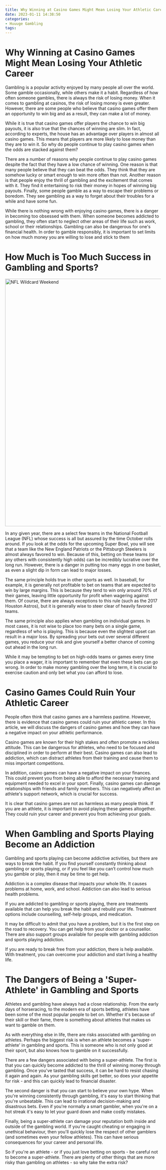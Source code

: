 ```yaml
---
title: Why Winning at Casino Games Might Mean Losing Your Athletic Career
date: 2023-01-11 14:38:50
categories:
- Huuuge Gambling
tags:
---
```



#  Why Winning at Casino Games Might Mean Losing Your Athletic Career

Gambling is a popular activity enjoyed by many people all over the world. Some gamble occasionally, while others make it a habit. Regardless of how often someone gambles, there is always the risk of losing money. When it comes to gambling at casinos, the risk of losing money is even greater. However, there are some people who believe that casino games offer them an opportunity to win big and as a result, they can make a lot of money.

While it is true that casino games offer players the chance to win big payouts, it is also true that the chances of winning are slim. In fact, according to experts, the house has an advantage over players in almost all casino games. This means that players are more likely to lose money than they are to win it. So why do people continue to play casino games when the odds are stacked against them?

There are a number of reasons why people continue to play casino games despite the fact that they have a low chance of winning. One reason is that many people believe that they can beat the odds. They think that they are somehow lucky or smart enough to win more often than not. Another reason is that people enjoy the thrill of gambling and the excitement that comes with it. They find it entertaining to risk their money in hopes of winning big payouts. Finally, some people gamble as a way to escape their problems or boredom. They see gambling as a way to forget about their troubles for a while and have some fun.

While there is nothing wrong with enjoying casino games, there is a danger in becoming too obsessed with them. When someone becomes addicted to gambling, they often start to neglect other areas of their life such as work, school or their relationships. Gambling can also be dangerous for one's financial health. In order to gamble responsibly, it is important to set limits on how much money you are willing to lose and stick to them

#  How Much is Too Much Success in Gambling and Sports?

 <img src="https://www.covers.com/photos/previews/NFL-Wildcard-weekend-1600x1067.jpg" alt=" NFL Wildcard Weekend" width="800"/>

In any given year, there are a select few teams in the National Football League (NFL) whose success is all but assured by the time October rolls around. If you look at the odds for the upcoming Super Bowl, you will see that a team like the New England Patriots or the Pittsburgh Steelers is almost always favored to win. Because of this, betting on these teams (or any others with consistently high odds) can be incredibly lucrative over the long run. However, there is a danger in putting too many eggs in one basket, as even a slight dip in form can lead to major losses.

The same principle holds true in other sports as well. In baseball, for example, it is generally not profitable to bet on teams that are expected to win by large margins. This is because they tend to win only around 70% of their games, leaving little opportunity for profit when wagering against them. Of course, there are always exceptions to this rule (such as the 2017 Houston Astros), but it is generally wise to steer clear of heavily favored teams.

The same principle also applies when gambling on individual games. In most cases, it is not wise to place too many bets on a single game, regardless of who is playing. This is because even the slightest upset can result in a major loss. By spreading your bets out over several different games, you reduce your risk and give yourself a better chance of coming out ahead in the long run.

While it may be tempting to bet on high-odds teams or games every time you place a wager, it is important to remember that even these bets can go wrong. In order to make money gambling over the long term, it is crucial to exercise caution and only bet what you can afford to lose.

#  Casino Games Could Ruin Your Athletic Career

People often think that casino games are a harmless pastime. However, there is evidence that casino games could ruin your athletic career. In this article, we will discuss the dangers of casino games and how they can have a negative impact on your athletic performance.

Casino games are known for their high stakes and often promote a reckless attitude. This can be dangerous for athletes, who need to be focused and disciplined in order to perform at their best. Casino games can also lead to addiction, which can distract athletes from their training and cause them to miss important competitions.

In addition, casino games can have a negative impact on your finances. This could prevent you from being able to afford the necessary training and equipment needed to excel in your sport. Finally, casino games can damage relationships with friends and family members. This can negatively affect an athlete's support network, which is crucial for success.

It is clear that casino games are not as harmless as many people think. If you are an athlete, it is important to avoid playing these games altogether. They could ruin your career and prevent you from achieving your goals.

#  When Gambling and Sports Playing Become an Addiction

Gambling and sports playing can become addictive activities, but there are ways to break the habit. If you find yourself constantly thinking about gambling or sports playing, or if you feel like you can’t control how much you gamble or play, then it may be time to get help.

Addiction is a complex disease that impacts your whole life. It causes problems at home, work, and school. Addiction can also lead to serious health problems.

If you are addicted to gambling or sports playing, there are treatments available that can help you break the habit and rebuild your life. Treatment options include counselling, self-help groups, and medication.

It may be difficult to admit that you have a problem, but it is the first step on the road to recovery. You can get help from your doctor or a counsellor. There are also support groups available for people with gambling addiction and sports playing addiction.

If you are ready to break free from your addiction, there is help available. With treatment, you can overcome your addiction and start living a healthy life.

#  The Dangers of Being a 'Super-Athlete' in Gambling and Sports

Athletes and gambling have always had a close relationship. From the early days of horseracing, to the modern era of sports betting, athletes have been some of the most popular people to bet on. Whether it's because of their skill or their fame, there is something about athletes that makes us want to gamble on them.

As with everything else in life, there are risks associated with gambling on athletes. Perhaps the biggest risk is when an athlete becomes a 'super-athlete' in gambling and sports. This is someone who is not only good at their sport, but also knows how to gamble on it successfully.

There are a few dangers associated with being a super-athlete. The first is that you can quickly become addicted to the thrill of winning money through gambling. Once you've tasted that success, it can be hard to resist chasing it again and again. As your gambling skills get better, so does your appetite for risk - and this can quickly lead to financial disaster.

The second danger is that you can start to believe your own hype. When you're winning consistently through gambling, it's easy to start thinking that you're unbeatable. This can lead to irrational decision-making and disastrous bets. Even if you're normally a smart gambler, when you're on a hot streak it's easy to let your guard down and make costly mistakes.

Finally, being a super-athlete can damage your reputation both inside and outside of the gambling world. If you're caught cheating or engaging in unethical behaviour, then you'll quickly lose the respect of other gamblers (and sometimes even your fellow athletes). This can have serious consequences for your career and personal life.

So if you're an athlete - or if you just love betting on sports - be careful not to become a super-athlete. There are plenty of other things that are more risky than gambling on athletes - so why take the extra risk?